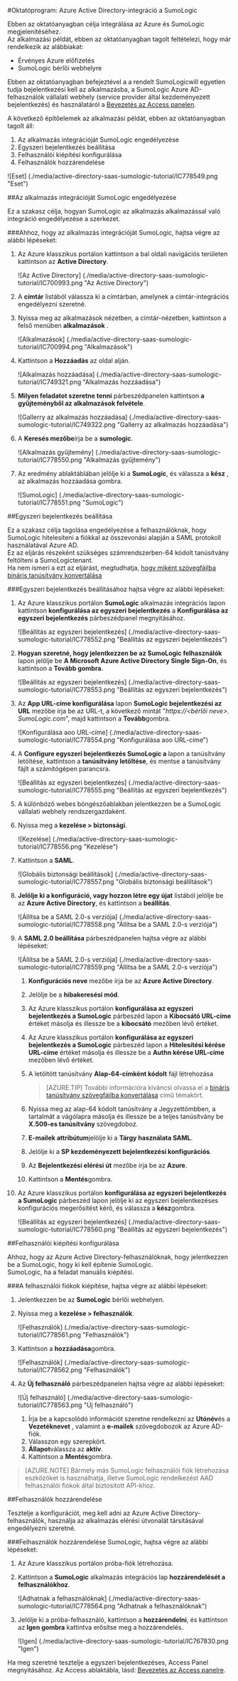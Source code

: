 <properties 
    pageTitle="Oktatóprogram: Azure Active Directory-integráció a SumoLogic |} Microsoft Azure" 
    description="Megtudhatja, hogyan használhatja a SumoLogic az Azure Active Directory ahhoz, hogy az egyszeri bejelentkezés, automatikus kiépítési és az egyéb!" 
    services="active-directory" 
    authors="jeevansd"  
    documentationCenter="na" 
    manager="femila"/>
<tags 
    ms.service="active-directory" 
    ms.devlang="na" 
    ms.topic="article" 
    ms.tgt_pltfrm="na" 
    ms.workload="identity" 
    ms.date="09/11/2016" 
    ms.author="jeedes" />

#<a name="tutorial-azure-active-directory-integration-with-sumologic"></a>Oktatóprogram: Azure Active Directory-integráció a SumoLogic
  
Ebben az oktatóanyagban célja integrálása az Azure és SumoLogic megjelenítéséhez.  
Az alkalmazási példát, ebben az oktatóanyagban tagolt feltételezi, hogy már rendelkezik az alábbiakat:

-   Érvényes Azure előfizetés
-   SumoLogic bérlői webhelyre
  
Ebben az oktatóanyagban befejeztével a a rendelt SumoLogicwill egyetlen tudja bejelentkezési kell az alkalmazásba, a SumoLogic Azure AD-felhasználók vállalati webhely (service provider által kezdeményezett bejelentkezés) és használatáról a [Bevezetés az Access panelen](active-directory-saas-access-panel-introduction.md).
  
A következő építőelemek az alkalmazási példát, ebben az oktatóanyagban tagolt áll:

1.  Az alkalmazás integrációját SumoLogic engedélyezése
2.  Egyszeri bejelentkezés beállítása
3.  Felhasználói kiépítési konfigurálása
4.  Felhasználók hozzárendelése

![Eset] (./media/active-directory-saas-sumologic-tutorial/IC778549.png "Eset")

##<a name="enabling-the-application-integration-for-sumologic"></a>Az alkalmazás integrációját SumoLogic engedélyezése
  
Ez a szakasz célja, hogyan SumoLogic az alkalmazás alkalmazással való integráció engedélyezése a szerkezet.

###<a name="to-enable-the-application-integration-for-sumologic-perform-the-following-steps"></a>Ahhoz, hogy az alkalmazás integrációját SumoLogic, hajtsa végre az alábbi lépéseket:

1.  Az Azure klasszikus portálon kattintson a bal oldali navigációs területen kattintson az **Active Directory**.

    ![Az Active Directory] (./media/active-directory-saas-sumologic-tutorial/IC700993.png "Az Active Directory")

2.  A **címtár** listából válassza ki a címtárban, amelynek a címtár-integrációs engedélyezni szeretné.

3.  Nyissa meg az alkalmazások nézetben, a címtár-nézetben, kattintson a felső menüben **alkalmazások** .

    ![Alkalmazások] (./media/active-directory-saas-sumologic-tutorial/IC700994.png "Alkalmazások")

4.  Kattintson a **Hozzáadás** az oldal alján.

    ![Alkalmazás hozzáadása] (./media/active-directory-saas-sumologic-tutorial/IC749321.png "Alkalmazás hozzáadása")

5.  **Milyen feladatot szeretne tenni** párbeszédpanelen kattintson **a gyűjteményből az alkalmazások felvétele**.

    ![Gallerry az alkalmazás hozzáadása] (./media/active-directory-saas-sumologic-tutorial/IC749322.png "Gallerry az alkalmazás hozzáadása")

6.  A **Keresés mezőbe**írja be a **sumologic**.

    ![Alkalmazás gyűjtemény] (./media/active-directory-saas-sumologic-tutorial/IC778550.png "Alkalmazás gyűjtemény")

7.  Az eredmény ablaktáblában jelölje ki a **SumoLogic**, és válassza a **kész** , az alkalmazás hozzáadása gombra.

    ![SumoLogic] (./media/active-directory-saas-sumologic-tutorial/IC778551.png "SumoLogic")

##<a name="configuring-single-sign-on"></a>Egyszeri bejelentkezés beállítása
  
Ez a szakasz célja tagolása engedélyezése a felhasználóknak, hogy SumoLogic hitelesíteni a fiókkal az összevonási alapján a SAML protokoll használatával Azure AD.  
Ez az eljárás részeként szükséges számrendszerben-64 kódolt tanúsítvány feltölteni a SumoLogictenant.  
Ha nem ismeri a ezt az eljárást, megtudhatja, [hogy miként szövegfájlba bináris tanúsítvány konvertálása](http://youtu.be/PlgrzUZ-Y1o)

###<a name="to-configure-single-sign-on-perform-the-following-steps"></a>Egyszeri bejelentkezés beállításához hajtsa végre az alábbi lépéseket:

1.  Az Azure klasszikus portálon **SumoLogic** alkalmazás integrációs lapon kattintson **konfigurálása az egyszeri bejelentkezés** a **Konfigurálása az egyszeri bejelentkezés** párbeszédpanel megnyitásához.

    ![Beállítás az egyszeri bejelentkezés] (./media/active-directory-saas-sumologic-tutorial/IC778552.png "Beállítás az egyszeri bejelentkezés")

2.  **Hogyan szeretné, hogy jelentkezzen be az SumoLogic felhasználók** lapon jelölje be **A Microsoft Azure Active Directory Single Sign-On**, és kattintson a **Tovább gombra**.

    ![Beállítás az egyszeri bejelentkezés] (./media/active-directory-saas-sumologic-tutorial/IC778553.png "Beállítás az egyszeri bejelentkezés")

3.  Az **App URL-címe konfigurálása** lapon **SumoLogic bejelentkezési az URL** mezőbe írja be az URL-t, a következő mintát "*https://\<bérlői neve\>. SumoLogic.com*", majd kattintson a **Tovább**gombra.

    ![Konfigurálása aoo URL-címe] (./media/active-directory-saas-sumologic-tutorial/IC778554.png "Konfigurálása aoo URL-címe")

4.  A **Configure egyszeri bejelentkezés SumoLogic a** lapon a tanúsítvány letöltése, kattintson a **tanúsítvány letöltése**, és mentse a tanúsítvány fájlt a számítógépen parancsra.

    ![Beállítás az egyszeri bejelentkezés] (./media/active-directory-saas-sumologic-tutorial/IC778555.png "Beállítás az egyszeri bejelentkezés")

5.  A különböző webes böngészőablakban jelentkezzen be a SumoLogic vállalati webhely rendszergazdaként.

6.  Nyissa meg a **kezelése \> biztonsági**.

    ![Kezelése] (./media/active-directory-saas-sumologic-tutorial/IC778556.png "Kezelése")

7.  Kattintson a **SAML**.

    ![Globális biztonsági beállítások] (./media/active-directory-saas-sumologic-tutorial/IC778557.png "Globális biztonsági beállítások")

8.  **Jelölje ki a konfiguráció, vagy hozzon létre egy újat** listából jelölje be az **Azure Active Directory**, és kattintson a **beállítás**.

    ![Állítsa be a SAML 2.0-s verziója] (./media/active-directory-saas-sumologic-tutorial/IC778558.png "Állítsa be a SAML 2.0-s verziója")

9.  A **SAML 2.0 beállítása** párbeszédpanelen hajtsa végre az alábbi lépéseket:

    ![Állítsa be a SAML 2.0-s verziója] (./media/active-directory-saas-sumologic-tutorial/IC778559.png "Állítsa be a SAML 2.0-s verziója")

    1.  **Konfigurációs neve** mezőbe írja be az **Azure Active Directory**.
    2.  Jelölje be a **hibakeresési mód**.
    3.  Az Azure klasszikus portálon **konfigurálása az egyszeri bejelentkezés a SumoLogic** párbeszéd lapon a **Kibocsátó URL-címe** értéket másolja és illessze be a **kibocsátó** mezőben lévő értéket.
    4.  Az Azure klasszikus portálon **konfigurálása az egyszeri bejelentkezés a SumoLogic** párbeszéd lapon a **Hitelesítési kérése URL-címe** értéket másolja és illessze be a **Authn kérése URL-címe** mezőben lévő értéket.
    5.  A letöltött tanúsítvány **Alap-64-címként kódolt** fájl létrehozása  

        >[AZURE.TIP] További információra kíváncsi olvassa el a [bináris tanúsítvány szövegfájlba konvertálása](http://youtu.be/PlgrzUZ-Y1o) című témakört.

    6.  Nyissa meg az alap-64 kódolt tanúsítvány a Jegyzettömbben, a tartalmát a vágólapra másolja és illessze be a teljes tanúsítvány be **X.509-es tanúsítvány** szövegdoboz.
    7.  **E-mailek attribútum**jelölje ki a **Tárgy használata SAML**.
    8.  Jelölje ki a **SP kezdeményezett bejelentkezési konfigurációs**.
    9.  Az **Bejelentkezési elérési út** mezőbe írja be az **Azure**.
    10. Kattintson a **Mentés**gombra.

10. Az Azure klasszikus portálon **konfigurálása az egyszeri bejelentkezés a SumoLogic** párbeszéd lapon jelölje ki az egyszeri bejelentkezéses konfigurációs megerősítést kérő, és válassza a **kész**gombra.

    ![Beállítás az egyszeri bejelentkezés] (./media/active-directory-saas-sumologic-tutorial/IC778560.png "Beállítás az egyszeri bejelentkezés")

##<a name="configuring-user-provisioning"></a>Felhasználói kiépítési konfigurálása
  
Ahhoz, hogy az Azure Active Directory-felhasználóknak, hogy jelentkezzen be a SumoLogic, hogy ki kell építenie SumoLogic.  
SumoLogic, ha a feladat manuális kiépítési.

###<a name="to-provision-a-user-accounts-perform-the-following-steps"></a>A felhasználói fiókok kiépítése, hajtsa végre az alábbi lépéseket:

1.  Jelentkezzen be az **SumoLogic** bérlői webhelyen.

2.  Nyissa meg a **kezelése \> felhasználók**.

    ![Felhasználók] (./media/active-directory-saas-sumologic-tutorial/IC778561.png "Felhasználók")

3.  Kattintson a **hozzáadása**gombra.

    ![Felhasználók] (./media/active-directory-saas-sumologic-tutorial/IC778562.png "Felhasználók")

4.  Az **Új felhasználó** párbeszédpanelen hajtsa végre az alábbi lépéseket:

    ![Új felhasználó] (./media/active-directory-saas-sumologic-tutorial/IC778563.png "Új felhasználó")

    1.  Írja be a kapcsolódó információt szeretne rendelkezni az **Utónév**és a **Vezetéknevet** , valamint a **e-mailek** szövegdobozok az Azure AD-fiók.
    2.  Válasszon egy szerepkört.
    3.  **Állapot**válassza az **aktív**.
    4.  Kattintson a **Mentés**gombra.

>[AZURE.NOTE] Bármely más SumoLogic felhasználói fiók létrehozása eszközöket is használhatja, illetve SumoLogic rendelkezést AAD felhasználói fiókok által biztosított API-khoz.

##<a name="assigning-users"></a>Felhasználók hozzárendelése
  
Tesztelje a konfigurációt, meg kell adni az Azure Active Directory-felhasználók, használja az alkalmazás elérési útvonalát társításával engedélyezni szeretné.

###<a name="to-assign-users-to-sumologic-perform-the-following-steps"></a>Felhasználók hozzárendelése SumoLogic, hajtsa végre az alábbi lépéseket:

1.  Az Azure klasszikus portálon próba-fiók létrehozása.

2.  Kattintson a **SumoLogic** alkalmazás integrációs lap **hozzárendelését a felhasználókhoz**.

    ![Adhatnak a felhasználóknak] (./media/active-directory-saas-sumologic-tutorial/IC778564.png "Adhatnak a felhasználóknak")

3.  Jelölje ki a próba-felhasználó, kattintson a **hozzárendelni**, és kattintson az **Igen gombra** kattintva erősítse meg a hozzárendelés.

    ![Igen] (./media/active-directory-saas-sumologic-tutorial/IC767830.png "Igen")
  
Ha meg szeretné tesztelje a egyszeri bejelentkezéses, Access Panel megnyitásához. Az Access ablaktábla, lásd: [Bevezetés az Access panelre](active-directory-saas-access-panel-introduction.md).